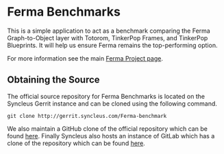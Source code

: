 # Ferma Benchmarks

This is a simple application to act as a benchmark comparing the Ferma Graph-to-Object layer with Totorom, TinkerPop
Frames, and TinkerPop Blueprints. It will help us ensure Ferma remains the top-performing option.

For more information see the main [Ferma Project page](https://github.com/freemo/Ferma-benchmark).

## Obtaining the Source

The official source repository for Ferma Benchmarks is located on the Syncleus Gerrit instance and can be cloned using the
following command.

```
git clone http://gerrit.syncleus.com/Ferma-benchmark
```

We also maintain a GitHub clone of the official repository which can be found
[here](https://github.com/Syncleus/Ferma-benchmark). Finally Syncleus also hosts an instance of GitLab which has a
clone of the repository which can be found [here](http://gitlab.syncleus.com/syncleus/Ferma-benchmark).
